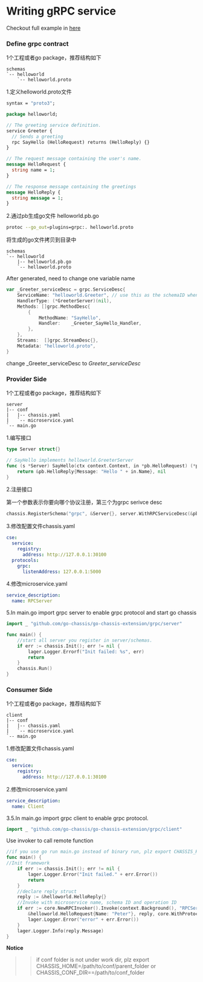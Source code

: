 Writing gRPC service
==========================================
Checkout full example in [here](https://github.com/go-chassis/go-chassis-examples/tree/master/grpc)
### Define grpc contract
1个工程或者go package，推荐结构如下
```
schemas
`-- helloworld
    `-- helloworld.proto
```

1.定义helloworld.proto文件
```proto
syntax = "proto3";

package helloworld;

// The greeting service definition.
service Greeter {
  // Sends a greeting
  rpc SayHello (HelloRequest) returns (HelloReply) {}
}

// The request message containing the user's name.
message HelloRequest {
  string name = 1;
}

// The response message containing the greetings
message HelloReply {
  string message = 1;
}

```
2.通过pb生成go文件 helloworld.pb.go
```bash
protoc --go_out=plugins=grpc:. helloworld.proto
```

将生成的go文件拷贝到目录中

```
schemas
`-- helloworld
    |-- helloworld.pb.go
    `-- helloworld.proto
```

After generated, need to change one variable name
```go
var _Greeter_serviceDesc = grpc.ServiceDesc{
	ServiceName: "helloworld.Greeter", // use this as the schemaID when consumer call provider
	HandlerType: (*GreeterServer)(nil),
	Methods: []grpc.MethodDesc{
		{
			MethodName: "SayHello",
			Handler:    _Greeter_SayHello_Handler,
		},
	},
	Streams:  []grpc.StreamDesc{},
	Metadata: "helloworld.proto",
}
```

change _Greeter_serviceDesc to *Greeter_serviceDesc*

### Provider Side
1个工程或者go package，推荐结构如下
```
server
|-- conf
|   |-- chassis.yaml
|   `-- microservice.yaml
`-- main.go
```

1.编写接口
```go
type Server struct{}

// SayHello implements helloworld.GreeterServer
func (s *Server) SayHello(ctx context.Context, in *pb.HelloRequest) (*pb.HelloReply, error) {
	return &pb.HelloReply{Message: "Hello " + in.Name}, nil
}
```
2.注册接口

第一个参数表示你要向哪个协议注册，第三个为grpc serivce desc

```go
chassis.RegisterSchema("grpc", &Server{}, server.WithRPCServiceDesc(&pb.Greeter_serviceDesc))
```


3.修改配置文件chassis.yaml
```yaml
cse:
  service:
    registry:
      address: http://127.0.0.1:30100
  protocols:
    grpc:
      listenAddress: 127.0.0.1:5000
```
4.修改microservice.yaml
```yaml
service_description:
  name: RPCServer
```
5.In main.go import grpc server to enable grpc protocol and start go chassis
```go
import _ "github.com/go-chassis/go-chassis-extension/grpc/server"
```

```go
func main() {
    //start all server you register in server/schemas.
    if err := chassis.Init(); err != nil {
        lager.Logger.Errorf("Init failed: %s", err)
        return
    }
    chassis.Run()
}
```
### Consumer Side
1个工程或者go package，推荐结构如下
```
client
|-- conf
|   |-- chassis.yaml
|   `-- microservice.yaml
`-- main.go
```

1.修改配置文件chassis.yaml
```yaml
cse:
  service:
    registry:
      address: http://127.0.0.1:30100
```

2.修改microservice.yaml
```yaml
service_description:
  name: Client
```

3.5.In main.go import grpc client to enable grpc protocol.
```go
import _ "github.com/go-chassis/go-chassis-extension/grpc/client"
```

Use invoker to call remote function
```go
//if you use go run main.go instead of binary run, plz export CHASSIS_HOME=/path/to/conf/folder
func main() {
//Init framework
	if err := chassis.Init(); err != nil {
		lager.Logger.Error("Init failed." + err.Error())
		return
	}
	//declare reply struct
	reply := &helloworld.HelloReply{}
	//Invoke with microservice name, schema ID and operation ID
	if err := core.NewRPCInvoker().Invoke(context.Background(), "RPCServer", "helloworld.Greeter", "SayHello",
		&helloworld.HelloRequest{Name: "Peter"}, reply, core.WithProtocol("grpc")); err != nil {
		lager.Logger.Error("error" + err.Error())
	}
	lager.Logger.Info(reply.Message)
}
```

**Notice**
>> if conf folder is not under work dir, plz export CHASSIS_HOME=/path/to/conf/parent_folder or CHASSIS_CONF_DIR==/path/to/conf_folder
